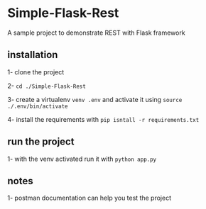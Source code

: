 # Simple-Flask-Rest
A sample project to demonstrate REST with Flask framework
## installation
1- clone the project

2- `cd ./Simple-Flask-Rest`

3- create a virtualenv `venv .env` and activate it using `source ./.env/bin/activate`

4- install the requirements with `pip isntall -r requirements.txt`

## run the project
1- with the venv activated run it with `python app.py`

## notes
1- postman documentation can help you test the project
